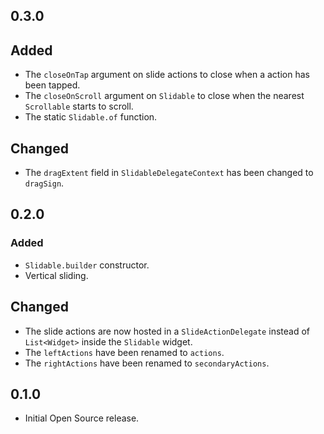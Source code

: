 ## 0.3.0
## Added
* The `closeOnTap` argument on slide actions to close when a action has been tapped.
* The `closeOnScroll` argument on `Slidable` to close when the nearest `Scrollable` starts to scroll.
* The static `Slidable.of` function.

## Changed
* The `dragExtent` field in `SlidableDelegateContext` has been changed to `dragSign`. 

## 0.2.0
### Added
* `Slidable.builder` constructor.
* Vertical sliding.

## Changed
* The slide actions are now hosted in a `SlideActionDelegate` instead of `List<Widget>` inside the `Slidable` widget.
* The `leftActions` have been renamed to `actions`.
* The `rightActions` have been renamed to `secondaryActions`.

## 0.1.0
* Initial Open Source release.
